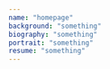 ```yaml
---
name: "homepage"
background: "something"
biography: "something"
portrait: "something"
resume: "something"
---
```

